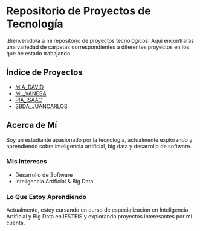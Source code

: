 # Repositorio de Proyectos de Tecnología

¡Bienvenido/a a mi repositorio de proyectos tecnológicos! Aquí encontrarás una variedad de carpetas correspondientes a diferentes proyectos en los que he estado trabajando.

## Índice de Proyectos

- [MIA_DAVID](https://github.com/mpadinrepo/BIGDATA_IA/tree/main/BIGDATA_IA/MIA_DAVID)
- [ML_VANESA](https://github.com/mpadinrepo/BIGDATA_IA/tree/main/BIGDATA_IA/ML_VANESA)
- [PIA_ISAAC](https://github.com/mpadinrepo/BIGDATA_IA/tree/main/BIGDATA_IA/PIA_ISAAC)
- [SBDA_JUANCARLOS](https://github.com/mpadinrepo/BIGDATA_IA/tree/main/BIGDATA_IA/SBDA_JUANCARLOS)

## Acerca de Mí

Soy un estudiante apasionado por la tecnología, actualmente explorando y aprendiendo sobre inteligencia artificial, big data y desarrollo de software.

### Mis Intereses

- Desarrollo de Software
- Inteligencia Artificial & Big Data

### Lo Que Estoy Aprendiendo

Actualmente, estoy cursando un curso de especialización en Inteligencia Artificial y Big Data en IESTEIS y explorando proyectos interesantes por mi cuenta.

